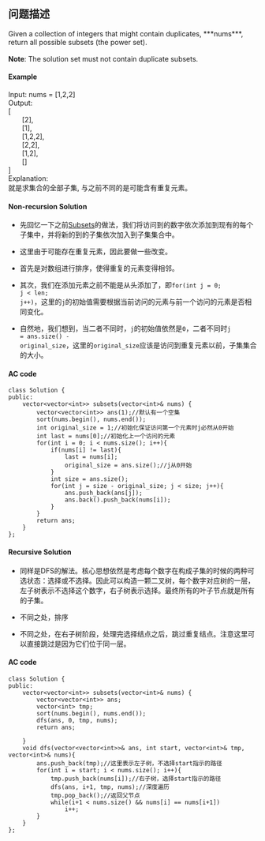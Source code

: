## 问题描述


<html>
Given a collection of integers that might contain duplicates, ***nums***, return all possible subsets (the power set).</br>
<br>
<b>Note</b>: The solution set must not contain duplicate subsets.
</html>


#### Example

Input: nums = [1,2,2] </br>
Output: </br>[</br>
&ensp;&ensp;&ensp;&ensp;[2],</br>
&ensp;&ensp;&ensp;&ensp;[1],</br>
&ensp;&ensp;&ensp;&ensp;[1,2,2],</br>
&ensp;&ensp;&ensp;&ensp;[2,2],</br>
&ensp;&ensp;&ensp;&ensp;[1,2],</br>
&ensp;&ensp;&ensp;&ensp;[]</br>
]</br>
Explanation: </br>
就是求集合的全部子集, 与之前不同的是可能含有重复元素。

#### Non-recursion Solution

* 先回忆一下之前[Subsets](https://github.com/myskety/leetcode/blob/master/78-Subsets.md)的做法，我们将访问到的数字依次添加到现有的每个子集中，并将新的到的子集依次加入到子集集合中。

* 这里由于可能存在重复元素，因此要做一些改变。

* 首先是对数组进行排序，使得重复的元素变得相邻。

* 其次，我们在添加元素之前不能是从头添加了，即<code>for(int j = 0; j < len; j++)</code>，这里的<code>j</code>的初始值需要根据当前访问的元素与前一个访问的元素是否相同变化。
* 自然地，我们想到，当二者不同时，<code>j</code>的初始值依然是<code>0</code>，二者不同时<code>j = ans.size() - original_size</code>，这里的<code>original_size</code>应该是访问到重复元素以前，子集集合的大小。
#### AC code

```
class Solution {
public:
    vector<vector<int>> subsets(vector<int>& nums) {
        vector<vector<int>> ans(1);//默认有一个空集
        sort(nums.begin(), nums.end());
        int original_size = 1;//初始化保证访问第一个元素时j必然从0开始
        int last = nums[0];//初始化上一个访问的元素
        for(int i = 0; i < nums.size(); i++){
            if(nums[i] != last){
                last = nums[i];
                original_size = ans.size();//j从0开始
            }
            int size = ans.size();
            for(int j = size - original_size; j < size; j++){
                ans.push_back(ans[j]);
                ans.back().push_back(nums[i]);
            }
        }
        return ans;
    }
};
```

#### Recursive Solution
* 同样是DFS的解法。核心思想依然是考虑每个数字在构成子集的时候的两种可选状态：选择或不选择。因此可以构造一颗二叉树，每个数字对应树的一层，左子树表示不选择这个数字，右子树表示选择。最终所有的叶子节点就是所有的子集。

* 不同之处，排序

* 不同之处，在右子树阶段，处理完选择结点之后，跳过重复结点。注意这里可以直接跳过是因为它们位于同一层。

#### AC code

```
class Solution {
public:
    vector<vector<int>> subsets(vector<int>& nums) {
        vector<vector<int>> ans;
        vector<int> tmp;
        sort(nums.begin(), nums.end());
        dfs(ans, 0, tmp, nums);
        return ans;
        
    }
    void dfs(vector<vector<int>>& ans, int start, vector<int>& tmp, vector<int>& nums){
        ans.push_back(tmp);//这里表示左子树，不选择start指示的路径
        for(int i = start; i < nums.size(); i++){
            tmp.push_back(nums[i]);//右子树，选择start指示的路径
            dfs(ans, i+1, tmp, nums);//深度遍历
            tmp.pop_back();//返回父节点
            while(i+1 < nums.size() && nums[i] == nums[i+1])
                i++;
        }
    }
};
```